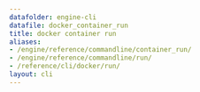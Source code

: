 ```yaml
---
datafolder: engine-cli
datafile: docker_container_run
title: docker container run
aliases:
- /engine/reference/commandline/container_run/
- /engine/reference/commandline/run/
- /reference/cli/docker/run/
layout: cli
---
```


<!--
This page is automatically generated from Docker's source code. If you want to
suggest a change to the text that appears here, open a ticket or pull request
in the source repository on GitHub:

https://github.com/docker/cli
-->
